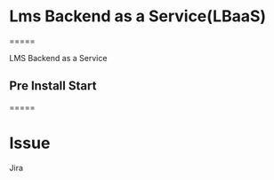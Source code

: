 # Lms Backend as a Service(LBaaS)
=====

LMS Backend as a Service

## Pre Install Start
=====

Issue
=====

Jira
